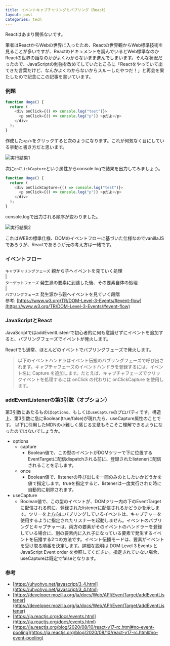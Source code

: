 ```yaml
---
title: イベントキャプチャリングとバブリング（React）
layout: post
categories: tech
---
```

Reactはあまり関係ないです。

筆者はReactからWebの世界に入ったため、Reactの世界観からWeb標準技術を見ることが多いですが、Reactのドキュメントを読んでいるとWeb標準なのかReactの世界の話なのかがよくわからないまま進んでしまいます。そんな状況だったので、JavaScriptの勉強を改めてしていたところに「Reactをやっていて出てきた言葉だけど、なんかよくわからないからスルーしたやつだ！」と再会を果たしたので記念にこの記事を書いています。

### 例題

```javascript
function Hoge() {
  return (
    <div onClick={() => console.log("test")}>
      <p onClick={() => console.log("p")} >pだよ</p>
    </div>
  );
}
```
作成した`<p/>`をクリックすると次のようになります。これが何気なく目にしている挙動と書き方だと思います。

![実行結果1](https://i.gyazo.com/63f658d09ff5f2711823f9e01fc1c2a1.png)


次に`onClickCapture`という属性からconsole.logで結果を出力してみましょう。

```javascript
function Hoge() {
  return (
    <div onClickCapture={() => console.log("test")}>
      <p onClick={() => console.log("p")} >pだよ</p>
    </div>
  );
}
```

console.logで出力される順序が変わりました。

![実行結果2](https://i.gyazo.com/3fb88bf4ba65dbc23410e35d38cf89d9.png)

これはWEBの標準仕様、DOMのイベントフローに基づいた仕様なのでvanillaJSであろうが、Reactであろうが元の考え方は一緒です。


### イベントフロー
`キャプチャリングフェーズ` 親から子へイベントを見ていく処理<br>
|<br>
`ターゲットフェーズ` 発生源の要素に到達した後、その要素自体の処理<br>
|<br>
`バブリングフェーズ` 発生源から親へイベントを見ていく段階<br>
参考: [https://www.w3.org/TR/DOM-Level-3-Events/#event-flow](https://www.w3.org/TR/DOM-Level-3-Events/#event-flow)

### JavaScriptとReact
JavaScriptではaddEventListenrで初心者的に何も意識せずにイベントを追加すると、バブリングフェーズでイベントが発火します。

Reactでも通常、ほとんどのイベントでバブリングフェーズで発火します。
> 以下のイベントハンドラはイベント伝搬のバブリングフェーズで呼び出されます。キャプチャフェーズのイベントハンドラを登録するには、イベント名に Capture を追加します。たとえば、キャプチャフェーズでクリックイベントを処理するには onClick の代わりに onClickCapture を使用します。


### addEventListenerの第3引数（オプション）
第3引数にあたるものは`options`、もしくは`useCapture`のプロパティです。構造上、第3引数に急にBoolean(true/false)が現れたら、useCapture属性のことです。
以下に引用したMDNの小難しく感じる文章もそこそこ理解できるようになったのではないでしょうか。


- options
  - capture
    - Boolean値で、この型のイベントがDOMツリーで下に位置するEventTargetに配信dispatchされる前に、登録されたlistenerに配信されることを示します。
  - once
    - Boolean値で、listenerの呼び出しを一回のみのとしたいかどうかを値で指定します。trueを指定すると、listenerは一度実行された時に自動的に削除されます。
- useCapture
  - Boolean値で、この型のイベントが、DOMツリー内の下のEventTargetに配信される前に、登録されたlistenerに配信されるかどうかを示します。ツリーを上方向にバブリングしているイベントは、キャプチャーを使用するように指定されたリスナーを起動しません。イベントのバブリングとキャプチャーは、両方の要素がそのイベントのハンドラーを登録している場合に、別の要素内に入れ子になっている要素で発生するイベントを伝播する2つの方法です。イベント伝播モードは、要素がイベントを受け取る順番を決定します。詳細な説明は DOM Level 3 Events と JavaScript Event order を参照してください。指定されていない場合、useCaptureは既定でfalseとなります。


### 参考
- [https://uhyohyo.net/javascript/3_4.html](https://uhyohyo.net/javascript/3_4.html)
- [https://developer.mozilla.org/ja/docs/Web/API/EventTarget/addEventListener](https://developer.mozilla.org/ja/docs/Web/API/EventTarget/addEventListener)
- [https://ja.reactjs.org/docs/events.html](https://ja.reactjs.org/docs/events.html)
- [https://ja.reactjs.org/blog/2020/08/10/react-v17-rc.html#no-event-pooling](https://ja.reactjs.org/blog/2020/08/10/react-v17-rc.html#no-event-pooling)
